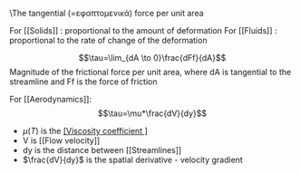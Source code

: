 \The tangential (=εφαπτομενικά) force per unit area

For [[Solids]] : proportional to the amount of deformation
For [[Fluids]] : proportional to the rate of change of the deformation

$$\tau=\lim_{dA \to 0}\frac{dFf}{dA}$$
Magnitude of the frictional force per unit area, where dA is tangential to the streamline and Ff is the force of friction

For [[Aerodynamics]]:
$$\tau=\mu*\frac{dV}{dy}$$
- $\mu(T)$  is the [[Viscosity coefficient ]](=ιξώδες)
- V is [[Flow velocity]]
- dy is the distance between [[Streamlines]]
- $\frac{dV}{dy}$ is the spatial derivative - velocity gradient

